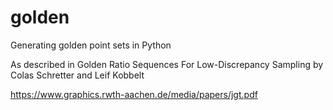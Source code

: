 # golden
 Generating golden point sets in Python

As described in Golden Ratio Sequences For Low-Discrepancy Sampling
by Colas Schretter and Leif Kobbelt

https://www.graphics.rwth-aachen.de/media/papers/jgt.pdf
